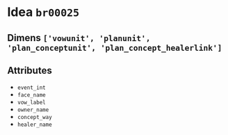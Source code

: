 # Idea `br00025`

## Dimens `['vowunit', 'planunit', 'plan_conceptunit', 'plan_concept_healerlink']`

## Attributes
- `event_int`
- `face_name`
- `vow_label`
- `owner_name`
- `concept_way`
- `healer_name`
